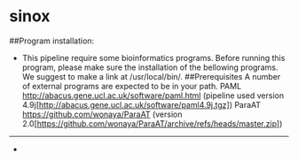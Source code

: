 # sinox
##Program installation:
  - This pipeline require some bioinformatics programs. Before running this program, please make sure the     installation of the bellowing programs. We suggest to make a link at /usr/local/bin/.
##Prerequisites
  A number of external programs are expected to be in your path.
  PAML http://abacus.gene.ucl.ac.uk/software/paml.html  (pipeline used version    4.9j[http://abacus.gene.ucl.ac.uk/software/paml4.9j.tgz])
  ParaAT https://github.com/wonaya/ParaAT (version 2.0[https://github.com/wonaya/ParaAT/archive/refs/heads/master.zip])
---

-
